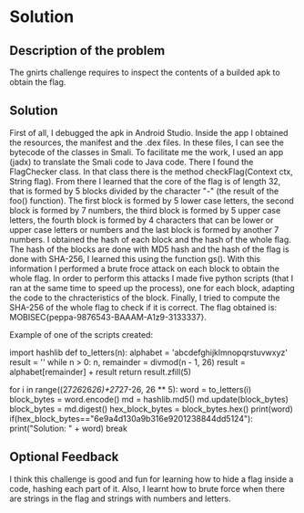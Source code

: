 # Solution

## Description of the problem

The gnirts challenge requires to inspect the contents of a builded apk to obtain the flag.

## Solution

First of all, I debugged the apk in Android Studio. Inside the app I obtained the resources, the manifest and the .dex files. In these files, I can see the bytecode of the classes in Smali. To facilitate me the work, I used an app (jadx) to translate the Smali code to Java code. There I found the FlagChecker class. In that class there is the method checkFlag(Context ctx, String flag). From there I learned that the core of the flag is of length 32, that is formed by 5 blocks divided by the character "-" (the result of the foo() function). The first block is formed by 5 lower case letters, the second block is formed by 7 numbers, the third block is formed by 5 upper case letters, the fourth block is formed by 4 characters that can be lower or upper case letters or numbers and the last block is formed by another 7 numbers. I obtained the hash of each block and the hash of the whole flag. The hash of the blocks are done with MD5 hash and the hash of the flag is done with SHA-256, I learned this using the function gs(). With this information I performed a brute froce attack on each block to obtain the whole flag. In order to perform this attacks I made five python scripts (that I ran at the same time to speed up the process), one for each block, adapting the code to the chracteristics of the block. Finally, I tried to compute the SHA-256 of the whole flag to check if it is correct. The flag obtained is: MOBISEC{peppa-9876543-BAAAM-A1z9-3133337}.

Example of one of the scripts created:

import hashlib
def to_letters(n):
    alphabet = 'abcdefghijklmnopqrstuvwxyz'
    result = ''
    while n > 0:
        n, remainder = divmod(n - 1, 26)
        result = alphabet[remainder] + result
    return result.zfill(5)

for i in range((27*26*26*26)+27*27-26, 26 ** 5):
    word = to_letters(i)
    block_bytes = word.encode()
    md = hashlib.md5()
    md.update(block_bytes)
    block_bytes = md.digest()
    hex_block_bytes = block_bytes.hex()
    print(word)
    if(hex_block_bytes=="6e9a4d130a9b316e9201238844dd5124"):
       print("Solution: " + word)
       break

## Optional Feedback

I think this challenge is good and fun for learning how to hide a flag inside a code, hashing each part of it. Also, I learnt how to brute force when there are strings in the flag and strings with numbers and letters.